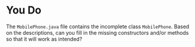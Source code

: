 # You Do

The `MobilePhone.java` file contains the incomplete class `MobilePhone`. Based on the descriptions, can you fill in the missing constructors and/or methods so that it will work as intended?